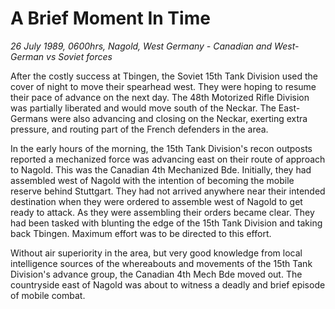 # A Brief Moment In Time

*26 July 1989, 0600hrs, Nagold, West Germany - Canadian and West-German vs Soviet forces*



After the costly success at Tbingen, the Soviet 15th Tank Division used the cover of night to move their spearhead west. They were hoping to resume their pace of advance on the next day. The 48th Motorized Rifle Division was partially liberated and would move south of the Neckar. The East-Germans were also advancing and closing on the Neckar, exerting extra pressure, and routing part of the French defenders in the area.  

In the early hours of the morning, the 15th Tank Division's recon outposts reported a mechanized force was advancing east on their route of approach to Nagold. This was the Canadian 4th Mechanized Bde. Initially, they had assembled west of Nagold with the intention of becoming the mobile reserve behind Stuttgart. They had not arrived anywhere near their intended destination when they were ordered to assemble west of Nagold to get ready to attack. As they were assembling their orders became clear. They had been tasked with blunting the edge of the 15th Tank Division and taking back Tbingen. Maximum effort was to be directed to this effort. 

Without air superiority in the area, but very good knowledge from local intelligence sources of the whereabouts and movements of the 15th Tank Division's advance group, the Canadian 4th Mech Bde moved out. The countryside east of Nagold was about to witness a deadly and brief episode of mobile combat.
